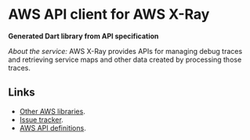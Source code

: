 # AWS API client for AWS X-Ray

**Generated Dart library from API specification**

*About the service:*
AWS X-Ray provides APIs for managing debug traces and retrieving service
maps and other data created by processing those traces.

## Links

- [Other AWS libraries](https://github.com/agilord/aws_client/tree/master/generated).
- [Issue tracker](https://github.com/agilord/aws_client/issues).
- [AWS API definitions](https://github.com/aws/aws-sdk-js/tree/master/apis).
